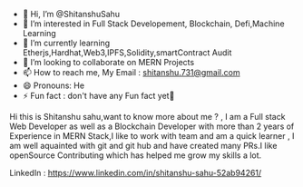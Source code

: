 - 👋 Hi, I’m @ShitanshuSahu
- 👀 I’m interested in Full Stack Developement, Blockchain, Defi,Machine Learning
- 🌱 I’m currently learning Etherjs,Hardhat,Web3,IPFS,Solidity,smartContract Audit
- 💞️ I’m looking to collaborate on MERN Projects
- 📫 How to reach me, My Email : shitanshu.731@gmail.com
- 😄 Pronouns: He
- ⚡ Fun fact : don't have any Fun fact yet🫡


Hi this is Shitanshu sahu,want to know more about me ? , I am a Full stack Web Developer as well as a Blockchain Developer with more than 2 years of Experience in MERN Stack,I like to work with team and am a quick learner , I am well aquainted with git and git hub
and have created many PRs.I like openSource Contributing which has helped me grow my skills a lot.

LinkedIn : https://www.linkedin.com/in/shitanshu-sahu-52ab94261/ 


